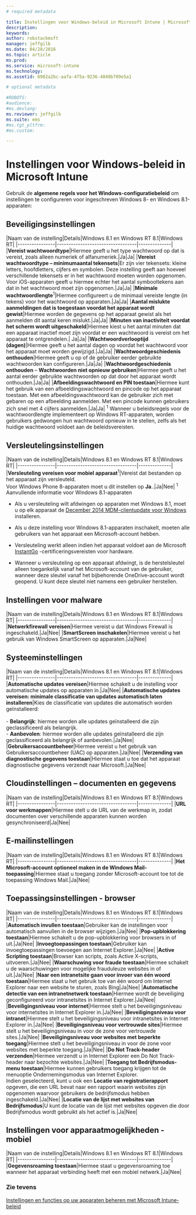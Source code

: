```yaml
---
# required metadata

title: Instellingen voor Windows-beleid in Microsoft Intune | Microsoft Intune
description:
keywords:
author: robstackmsft
manager: jeffgilb
ms.date: 04/28/2016
ms.topic: article
ms.prod:
ms.service: microsoft-intune
ms.technology:
ms.assetid: 6982a2bc-aafa-475a-9236-4840b709e5a1

# optional metadata

#ROBOTS:
#audience:
#ms.devlang:
ms.reviewer: jeffgilb
ms.suite: ems
#ms.tgt_pltfrm:
#ms.custom:

---
```


# Instellingen voor Windows-beleid in Microsoft Intune
Gebruik de **algemene regels voor het Windows-configuratiebeleid** om instellingen te configureren voor ingeschreven Windows 8- en Windows 8.1-apparaten:

## Beveiligingsinstellingen

|Naam van de instelling|Details|Windows 8.1 en Windows RT 8.1|Windows RT|
|----------------|----------------------------------|--------------|
|**Vereist wachtwoordtype**|Hiermee geeft u het type wachtwoord op dat is vereist, zoals alleen numeriek of alfanumeriek.|Ja|Ja|
|**Vereist wachtwoordtype – minimumaantal tekensets**|Er zijn vier tekensets: kleine letters, hoofdletters, cijfers en symbolen. Deze instelling geeft aan hoeveel verschillende tekensets er in het wachtwoord moeten worden opgenomen. Voor iOS-apparaten geeft u hiermee echter het aantal symbooltekens aan dat in het wachtwoord moet zijn opgenomen.|Ja|Ja|
|**Minimale wachtwoordlengte**<sup>1</sup>|Hiermee configureert u de minimaal vereiste lengte (in tekens) voor het wachtwoord op apparaten.|Ja|Ja|
|**Aantal mislukte aanmeldingen dat is toegestaan voordat het apparaat wordt gewist**|Hiermee worden de gegevens op het apparaat gewist als het aanmelden dit aantal keren mislukt.|Ja|Ja|
|**Minuten van inactiviteit voordat het scherm wordt uitgeschakeld**|Hiermee kiest u het aantal minuten dat een apparaat inactief moet zijn voordat er een wachtwoord is vereist om het apparaat te ontgrendelen.| Ja|Ja|
|**Wachtwoordverlooptijd (dagen)**|Hiermee geeft u het aantal dagen op voordat het wachtwoord voor het apparaat moet worden gewijzigd.|Ja|Ja|
|**Wachtwoordgeschiedenis onthouden**|Hiermee geeft u op of de gebruiker eerder gebruikte wachtwoorden kan configureren.|Ja|Ja|
|**Wachtwoordgeschiedenis onthouden** – **Wachtwoorden niet opnieuw gebruiken**|Hiermee geeft u het aantal eerder gebruikte wachtwoorden op dat door het apparaat wordt onthouden.|Ja|Ja|
|**Afbeeldingswachtwoord en PIN toestaan**|Hiermee kunt het gebruik van een afbeeldingswachtwoord en pincode op het apparaat toestaan. Met een afbeeldingswachtwoord kan de gebruiker zich met gebaren op een afbeelding aanmelden. Met een pincode kunnen gebruikers zich snel met 4 cijfers aanmelden.|Ja|Ja|
<sup>1</sup> Wanneer u beleidsregels voor de wachtwoordlengte implementeert op Windows RT-apparaten, worden gebruikers gedwongen hun wachtwoord opnieuw in te stellen, zelfs als het huidige wachtwoord voldoet aan de beleidsvereisten.

## Versleutelingsinstellingen

|Naam van de instelling|Details|Windows 8.1 en Windows RT 8.1|Windows RT|
|----------------|----------------------------------|--------------|
|**Versleuteling vereisen voor mobiel apparaat**<sup>1</sup>|Vereist dat bestanden op het apparaat zijn versleuteld.<br>Voor Windows Phone 8-apparaten moet u dit instellen op **Ja**..|Ja|Nee|
<sup>1</sup> Aanvullende informatie voor Windows 8.1-apparaten

-   Als u versleuteling wilt afdwingen op apparaten met Windows 8.1, moet u op elk apparaat de [December 2014 MDM-clientupdate voor Windows](http://support.microsoft.com/kb/3013816) installeren.

-   Als u deze instelling voor Windows 8.1-apparaten inschakelt, moeten alle gebruikers van het apparaat een Microsoft-account hebben.

-   Versleuteling werkt alleen indien het apparaat voldoet aan de Microsoft [InstantGo](http://blogs.windows.com/bloggingwindows/2014/06/19/instantgo-a-better-way-to-sleep/) -certificeringsvereisten voor hardware.

-   Wanneer u versleuteling op een apparaat afdwingt, is de herstelsleutel alleen toegankelijk vanaf het Microsoft-account van de gebruiker, wanneer deze sleutel vanaf het bijbehorende OneDrive-account wordt geopend. U kunt deze sleutel niet namens een gebruiker herstellen.

## Instellingen voor malware

|Naam van de instelling|Details|Windows 8.1 en Windows RT 8.1|Windows RT|
|----------------|----------------------------------|--------------|
|**Netwerkfirewall vereisen**|Hiermee vereist u dat Windows Firewall is ingeschakeld.|Ja|Nee|
|**SmartScreen inschakelen**|Hiermee vereist u het gebruik van Windows SmartScreen op apparaten.|Ja|Nee|

## Systeeminstellingen

|Naam van de instelling|Details|Windows 8.1 en Windows RT 8.1|Windows RT|
|----------------|----------------------------------|--------------|
|**Automatische updates vereisen**|Hiermee schakelt u de instelling voor automatische updates op apparaten in.|Ja|Nee|
|**Automatische updates vereisen: minimale classificatie van updates automatisch laten installeren**|Kies de classificatie van updates die automatisch worden geïnstalleerd:<br /><br />-   **Belangrijk**: hiermee worden alle updates geïnstalleerd die zijn geclassificeerd als belangrijk.<br />-   **Aanbevolen**: hiermee worden alle updates geïnstalleerd die zijn geclassificeerd als belangrijk of aanbevolen.|Ja|Nee|
|**Gebruikersaccountbeheer**|Hiermee vereist u het gebruik van Gebruikersaccountbeheer (UAC) op apparaten.|Ja|Nee|
|**Verzending van diagnostische gegevens toestaan**|Hiermee staat u toe dat het apparaat diagnostische gegevens verzendt naar Microsoft.|Ja|Nee|


## Cloudinstellingen – documenten en gegevens

|Naam van de instelling|Details|Windows 8.1 en Windows RT 8.1|Windows RT|
|----------------|----------------------------------|--------------|
|**URL voor werkmappen**|Hiermee stelt u de URL van de werkmap in, zodat documenten over verschillende apparaten kunnen worden gesynchroniseerd|Ja|Nee|

## E-mailinstellingen

|Naam van de instelling|Details|Windows 8.1 en Windows RT 8.1|Windows RT|
|----------------|----------------------------------|--------------|
|**Het Microsoft-account optioneel maken in de Windows Mail-toepassing**|Hiermee staat u toegang zonder Microsoft-account toe tot de toepassing Windows Mail.|Ja|Nee|

## Toepassingsinstellingen - browser

|Naam van de instelling|Details|Windows 8.1 en Windows RT 8.1|Windows RT|
|----------------|----------------------------------|--------------|
|**Automatisch invullen toestaan**|Gebruiker kan de instellingen voor automatisch aanvullen in de browser wijzigen.|Ja|Nee|
|**Pop-upblokkering toestaan**|Hiermee schakelt u de pop-upblokkering voor browsers in of uit.|Ja|Nee|
|**Invoegtoepassingen toestaan**|Gebruiker kan invoegtoepassingen toevoegen aan Internet Explorer.|Ja|Nee|
|**Active Scripting toestaan**|Browser kan scripts, zoals Active X-scripts, uitvoeren.|Ja|Nee|
|**Waarschuwing voor fraude toestaan**|Hiermee schakelt u de waarschuwingen voor mogelijke frauduleuze websites in of uit.|Ja|Nee|
|**Naar een intranetsite gaan voor invoer van één woord toestaan**|Hiermee staat u het gebruik toe van één woord om Internet Explorer naar een website te sturen, zoals Bing|Ja|Nee|
|**Automatische detectie van een intranetnetwerk toestaan**|Hiermee wordt de beveiliging geconfigureerd voor intranetsites in Internet Explorer.|Ja|Nee|
|**Beveiligingsniveau voor internet**|Hiermee stelt u het beveiligingsniveau voor internetsites in Internet Explorer in.|Ja|Nee|
|**Beveiligingsniveau voor intranet**|Hiermee stelt u het beveiligingsniveau voor intranetsites in Internet Explorer in.|Ja|Nee|
|**Beveiligingsniveau voor vertrouwde sites**|Hiermee stelt u het beveiligingsniveau in voor de zone voor vertrouwde sites.|Ja|Nee|
|**Beveiligingsniveau voor websites met beperkte toegang**|Hiermee stelt u het beveiligingsniveau in voor de zone voor websites met beperkte toegang.|Ja|Nee|
|**Do Not Track-header verzenden**|Hiermee verzendt u in Internet Explorer een Do Not Track-header naar bezochte websites.|Ja|Nee|
|**Toegang tot Bedrijfsmodus-menu toestaan**|Hiermee kunnen gebruikers toegang krijgen tot de menuoptie Ondernemingsmodus van Internet Explorer.<br>Indien geselecteerd, kunt u ook een **Locatie van registratierapport** opgeven, die een URL bevat naar een rapport waarin websites zijn opgenomen waarvoor gebruikers de bedrijfsmodus hebben ingeschakeld.|Ja|Nee|
|**Locatie van de lijst met websites van Bedrijfsmodus**|U kunt de locatie van de lijst met websites opgeven die door Bedrijfsmodus wordt gebruikt als het actief is.|Ja|Nee|

## Instellingen voor apparaatmogelijkheden - mobiel

|Naam van de instelling|Details|Windows 8.1 en Windows RT 8.1|Windows RT|
|----------------|----------------------------------|--------------|
|**Gegevensroaming toestaan**|Hiermee staat u gegevensroaming toe wanneer het apparaat verbinding heeft met een mobiel netwerk.|Ja|Nee|



### Zie tevens
[Instellingen en functies op uw apparaten beheren met Microsoft Intune-beleid](manage-settings-and-features-on-your-devices-with-microsoft-intune-policies.md)



<!--HONumber=May16_HO1-->



